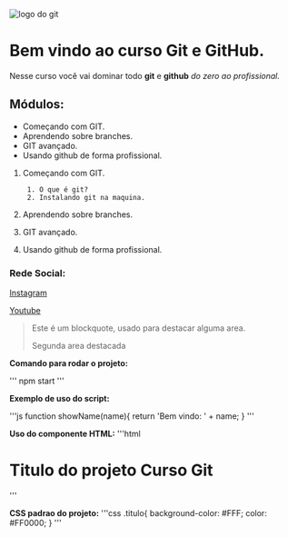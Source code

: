 ![logo do git](https://git-scm.com/images/logo@2x.png)
# Bem vindo ao curso Git e GitHub.
Nesse curso você vai dominar todo **git** e **github** _do zero ao profissional._

## Módulos:
* Começando com GIT.
* Aprendendo sobre branches.
* GIT avançado.
* Usando github de forma profissional.

1. Começando com GIT.

        1. O que é git?
        2. Instalando git na maquina.
2. Aprendendo sobre branches.
3. GIT avançado.
4. Usando github de forma profissional.

### Rede Social:
[Instagram](https://instagram.com/jrsiquaratrue/)

[Youtube](https://youtube.com/@jrsiquara?si=uCa5M-2jMvg0C6LF)

>Este é um blockquote, usado para destacar alguma area.
>
>Segunda area destacada


**Comando para rodar o projeto:**

'''
npm start
'''

**Exemplo de uso do script:**

'''js
function showName(name){
        return 'Bem vindo: ' + name;
}
'''

**Uso do componente HTML:**
'''html
<h1>
        Titulo do projeto
        <span>Curso Git<span>
</h1>
'''

**CSS padrao do projeto:**
'''css
.titulo{
        background-color: #FFF;
        color: #FF0000;
}
'''
